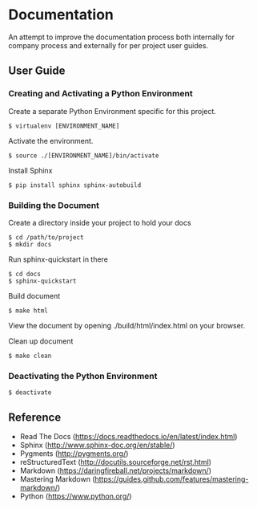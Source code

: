 Documentation
=============

An attempt to improve the documentation process both internally for company process and externally for per project user guides.

## User Guide

### Creating and Activating a Python Environment
Create a separate Python Environment specific for this project.
```
$ virtualenv [ENVIRONMENT_NAME]
```

Activate the environment.
```
$ source ./[ENVIRONMENT_NAME]/bin/activate
```

Install Sphinx
```
$ pip install sphinx sphinx-autobuild
```

### Building the Document
Create a directory inside your project to hold your docs
```
$ cd /path/to/project
$ mkdir docs
```

Run sphinx-quickstart in there
```
$ cd docs
$ sphinx-quickstart
```

Build document
```
$ make html
```

View the document by opening ./build/html/index.html on your browser.

Clean up document
```
$ make clean
```

### Deactivating the Python Environment
```
$ deactivate
```

## Reference
* Read The Docs (https://docs.readthedocs.io/en/latest/index.html)
* Sphinx (http://www.sphinx-doc.org/en/stable/)
* Pygments (http://pygments.org/)
* reStructuredText (http://docutils.sourceforge.net/rst.html)
* Markdown (https://daringfireball.net/projects/markdown/)
* Mastering Markdown (https://guides.github.com/features/mastering-markdown/)
* Python (https://www.python.org/)
